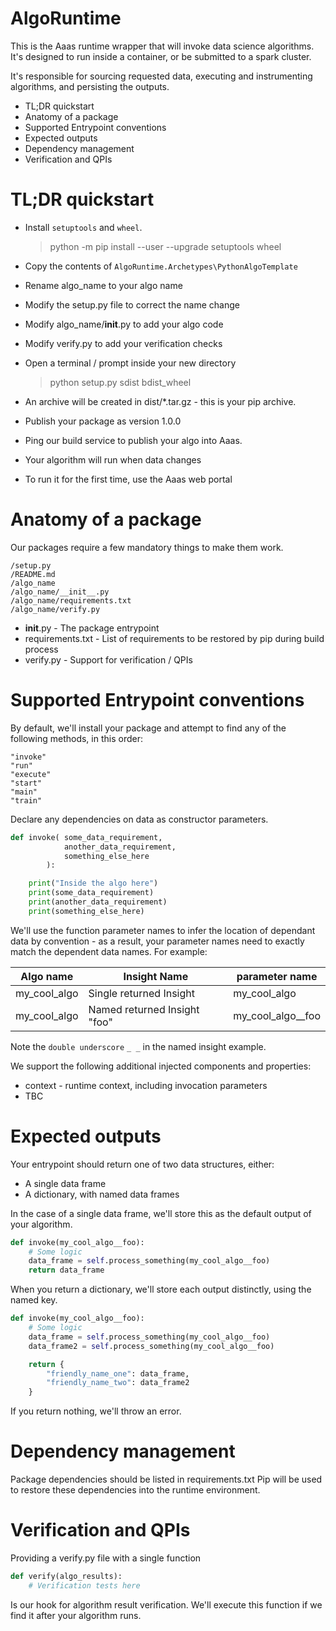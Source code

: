 # AlgoRuntime

This is the Aaas runtime wrapper that will invoke data science algorithms.
It's designed to run inside a container, or be submitted to a spark cluster.

It's responsible for sourcing requested data, executing and instrumenting algorithms, and persisting the outputs.

* TL;DR quickstart
* Anatomy of a package
* Supported Entrypoint conventions
* Expected outputs
* Dependency management
* Verification and QPIs

# TL;DR quickstart

* Install `setuptools` and `wheel`.

    > python -m pip install --user --upgrade setuptools wheel

* Copy the contents of `AlgoRuntime.Archetypes\PythonAlgoTemplate`
* Rename algo_name to your algo name
* Modify the setup.py file to correct the name change
* Modify algo_name/__init__.py to add your algo code
* Modify verify.py to add your verification checks
* Open a terminal / prompt inside your new directory

	> python setup.py sdist bdist_wheel

* An archive will be created in dist/*.tar.gz - this is your pip archive.
* Publish your package as version 1.0.0
* Ping our build service to publish your algo into Aaas.
* Your algorithm will run when data changes
* To run it for the first time, use the Aaas web portal

# Anatomy of a package

Our packages require a few mandatory things to make them work.

    /setup.py
    /README.md
    /algo_name
    /algo_name/__init__.py
    /algo_name/requirements.txt
    /algo_name/verify.py

* __init__.py - The package entrypoint
* requirements.txt - List of requirements to be restored by pip during build process
* verify.py - Support for verification / QPIs

# Supported Entrypoint conventions

By default, we'll install your package and attempt to find any of the following methods, in this order:

    "invoke"
    "run"
    "execute"
    "start"
    "main"
    "train"

Declare any dependencies on data as constructor parameters.

```python
def invoke( some_data_requirement, 
            another_data_requirement,
            something_else_here
        ):

    print("Inside the algo here")
    print(some_data_requirement)
    print(another_data_requirement)
    print(something_else_here)
```

We'll use the function parameter names to infer the location of dependant data by convention - as a result, your parameter names need to exactly match the dependent data names.
For example:

| Algo name    | Insight Name                    | parameter name       |
|--------------|---------------------------------|----------------------|
| my_cool_algo | Single returned Insight         | my_cool_algo         |
| my_cool_algo | Named returned Insight "foo"    | my_cool_algo__foo    |

Note the `double underscore` `_ _` in the named insight example.

We support the following additional injected components and properties:

* context - runtime context, including invocation parameters
* TBC

# Expected outputs

Your entrypoint should return one of two data structures, either:

* A single data frame
* A dictionary, with named data frames

In the case of a single data frame, we'll store this as the default output of your algorithm.

```python
def invoke(my_cool_algo__foo):
    # Some logic
    data_frame = self.process_something(my_cool_algo__foo)
    return data_frame

```

When you return a dictionary, we'll store each output distinctly, using the named key.


```python
def invoke(my_cool_algo__foo):
    # Some logic
    data_frame = self.process_something(my_cool_algo__foo)
    data_frame2 = self.process_something(my_cool_algo__foo)

    return {
        "friendly_name_one": data_frame,
        "friendly_name_two": data_frame2
    }
```

If you return nothing, we'll throw an error.

# Dependency management

Package dependencies should be listed in requirements.txt
Pip will be used to restore these dependencies into the runtime environment.

# Verification and QPIs

Providing a verify.py file with a single function

```python
def verify(algo_results):
    # Verification tests here
```

Is our hook for algorithm result verification.
We'll execute this function if we find it after your algorithm runs.